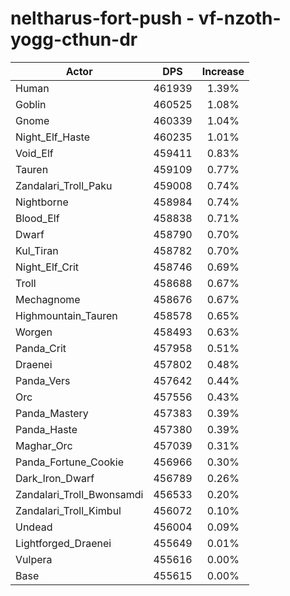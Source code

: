 # neltharus-fort-push - vf-nzoth-yogg-cthun-dr
| Actor | DPS | Increase |
|---|:---:|:---:|
|Human|461939|1.39%|
|Goblin|460525|1.08%|
|Gnome|460339|1.04%|
|Night_Elf_Haste|460235|1.01%|
|Void_Elf|459411|0.83%|
|Tauren|459109|0.77%|
|Zandalari_Troll_Paku|459008|0.74%|
|Nightborne|458984|0.74%|
|Blood_Elf|458838|0.71%|
|Dwarf|458790|0.70%|
|Kul_Tiran|458782|0.70%|
|Night_Elf_Crit|458746|0.69%|
|Troll|458688|0.67%|
|Mechagnome|458676|0.67%|
|Highmountain_Tauren|458578|0.65%|
|Worgen|458493|0.63%|
|Panda_Crit|457958|0.51%|
|Draenei|457802|0.48%|
|Panda_Vers|457642|0.44%|
|Orc|457556|0.43%|
|Panda_Mastery|457383|0.39%|
|Panda_Haste|457380|0.39%|
|Maghar_Orc|457039|0.31%|
|Panda_Fortune_Cookie|456966|0.30%|
|Dark_Iron_Dwarf|456789|0.26%|
|Zandalari_Troll_Bwonsamdi|456533|0.20%|
|Zandalari_Troll_Kimbul|456072|0.10%|
|Undead|456004|0.09%|
|Lightforged_Draenei|455649|0.01%|
|Vulpera|455616|0.00%|
|Base|455615|0.00%|
